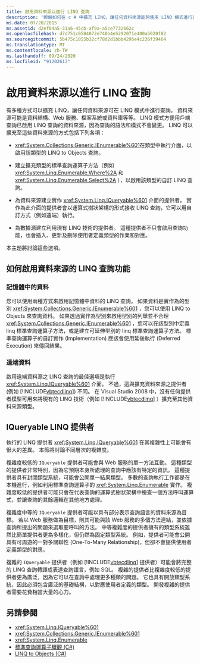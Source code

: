```yaml
---
title: 啟用資料來源以進行 LINQ 查詢
description: '瞭解如何在 c # 中擴充 LINQ，讓任何資料來源能夠使用 LINQ 模式進行查詢，讓用戶端可以輕鬆地查詢資料來源。'
ms.date: 07/20/2015
ms.assetid: d2ef04a5-31a6-45cb-af9a-a5ce7732662c
ms.openlocfilehash: d7d751c0584072e740b4e5292071e400a5020f82
ms.sourcegitcommit: 5b475c1855b32cf78d2d1bbb4295e4c236f39464
ms.translationtype: MT
ms.contentlocale: zh-TW
ms.lasthandoff: 09/24/2020
ms.locfileid: "91202613"
---
```

# <a name="enabling-a-data-source-for-linq-querying"></a>啟用資料來源以進行 LINQ 查詢

有多種方式可以擴充 LINQ，讓任何資料來源可在 LINQ 模式中進行查詢。 資料來源可能是資料結構、Web 服務、檔案系統或資料庫等等。 LINQ 模式方便用戶端查詢已啟用 LINQ 查詢的資料來源，因為查詢的語法和模式不會變更。 LINQ 可以擴充至這些資料來源的方式包括下列各項：  
  
- <xref:System.Collections.Generic.IEnumerable%601>在類型中執行介面，以啟用該類型的 LINQ to Objects 查詢。  
  
- 建立擴充類型的標準查詢運算子方法（例如 <xref:System.Linq.Enumerable.Where%2A> 和 <xref:System.Linq.Enumerable.Select%2A> ），以啟用該類型的自訂 LINQ 查詢。  
  
- 為資料來源建立實作 <xref:System.Linq.IQueryable%601> 介面的提供者。 實作為此介面的提供者會以運算式樹狀架構的形式接收 LINQ 查詢，它可以用自訂方式（例如遠端）執行。  
  
- 為數據源建立利用現有 LINQ 技術的提供者。 這種提供者不只會啟用查詢功能，也會插入、更新及刪除使用者定義類型的作業和對應。  
  
 本主題將討論這些選項。  
  
## <a name="how-to-enable-linq-querying-of-your-data-source"></a>如何啟用資料來源的 LINQ 查詢功能  
  
### <a name="in-memory-data"></a>記憶體中的資料  

 您可以使用兩種方式來啟用記憶體中資料的 LINQ 查詢。 如果資料是實作為的型別 <xref:System.Collections.Generic.IEnumerable%601> ，您可以使用 LINQ to Objects 來查詢資料。 如果透過實作為型別來啟用型別的列舉並不合理 <xref:System.Collections.Generic.IEnumerable%601> ，您可以在該型別中定義 linq 標準查詢運算子方法，或是建立可延伸型別的 linq 標準查詢運算子方法。 標準查詢運算子的自訂實作 (Implementation) 應該會使用延後執行 (Deferred Execution) 來傳回結果。  
  
### <a name="remote-data"></a>遠端資料  

 啟用遠端資料源之 LINQ 查詢的最佳選項是執行 <xref:System.Linq.IQueryable%601> 介面。 不過，這與擴充資料來源之提供者 (例如 [!INCLUDE[vbtecdlinq](~/includes/vbtecdlinq-md.md)]) 不同。 在 Visual Studio 2008 中，沒有任何提供者模型可用來將現有的 LINQ 技術（例如 [!INCLUDE[vbtecdlinq](~/includes/vbtecdlinq-md.md)] ）擴充至其他資料來源類型。
  
## <a name="iqueryable-linq-providers"></a>IQueryable LINQ 提供者  

 執行的 LINQ 提供者 <xref:System.Linq.IQueryable%601> 在其複雜性上可能會有很大的差異。 本節將討論不同層次的複雜度。  
  
 複雜度較低的 `IQueryable` 提供者可能會與 Web 服務的單一方法互動。 這種類型的提供者非常特別，因為它預期本身所處理的查詢中應該有特定的資訊。 這種提供者具有封閉類型系統，可能會公開單一結果類型。 多數的查詢執行工作都是在本機進行，例如利用標準查詢運算子的 <xref:System.Linq.Enumerable> 實作。 複雜度較低的提供者可能只會在代表查詢的運算式樹狀架構中檢查一個方法呼叫運算式，並讓查詢的其餘邏輯在其他地方處理。  
  
 複雜度中等的 `IQueryable` 提供者可能以具有部分表示查詢語言的資料來源為目標。 若以 Web 服務做為目標，則其可能與該 Web 服務的多個方法連結，並依據查詢所提出的問題來選取要呼叫的方法。 中等複雜度的提供者擁有的類型系統雖然比簡單提供者更為多樣化，但仍然為固定類型系統。 例如，提供者可能會公開具有可周遊的一對多關聯性 (One-To-Many Relationship)，但卻不會提供使用者定義類型的對應。  
  
 複雜的 `IQueryable` 提供者（例如 [!INCLUDE[vbtecdlinq](~/includes/vbtecdlinq-md.md)] 提供者）可能會將完整的 LINQ 查詢轉譯成表達查詢語言，例如 SQL。 複雜的提供者比複雜度較低的提供者更為廣泛，因為它可以在查詢中處理更多種類的問題。 它也具有開放類型系統，因此必須包含廣泛的基礎結構，以對應使用者定義的類型。 開發複雜的提供者需要花費相當大量的心力。  
  
## <a name="see-also"></a>另請參閱

- <xref:System.Linq.IQueryable%601>
- <xref:System.Collections.Generic.IEnumerable%601>
- <xref:System.Linq.Enumerable>
- [標準查詢運算子概觀 (C#)](./standard-query-operators-overview.md)
- [LINQ to Objects (C#)](./linq-to-objects.md)
